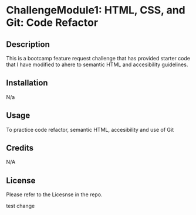 # ChallengeModule1: HTML, CSS, and Git: Code Refactor

## Description
This is a bootcamp feature request challenge that has provided starter code that I have modified to ahere to semantic HTML and accesibility guidelines.

## Installation
N/a

## Usage
To practice code refactor, semantic HTML, accesibility and use of Git

## Credits

N/A

## License 

Please refer to the Licesnse in the repo. 

test change
